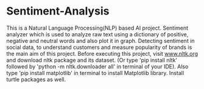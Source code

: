 # Sentiment-Analysis
This is a Natural Language Processing(NLP) based AI project. Sentiment analyzer which is used to analyze raw text using a dictionary of positive, negative and neutral words and also plot it in graph. Detecting sentiment in social data, to understand customers and measure popularity of brands is the main aim of this project. 
Before executing this project, visit www.nltk.org and download nltk package and its dataset. (Or type 'pip install nltk' followed by 'python -m nltk.downloader all' in terminal of your IDE). Also type 'pip install matplotlib' in terminal to install Matplotlib library. Install turtle packages as well.
